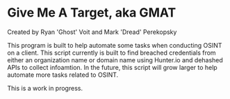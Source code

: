# Give Me A Target, aka GMAT
Created by Ryan 'Ghost' Voit and Mark 'Dread' Perekopsky

This program is built to help automate some tasks when conducting OSINT on a client. 
This script currently is built to find breached credentials from either an organization name or domain name using Hunter.io and dehashed APIs to collect infoamtion. 
In the future, this script will grow larger to help automate more tasks related to OSINT. 

This is a work in progress.
